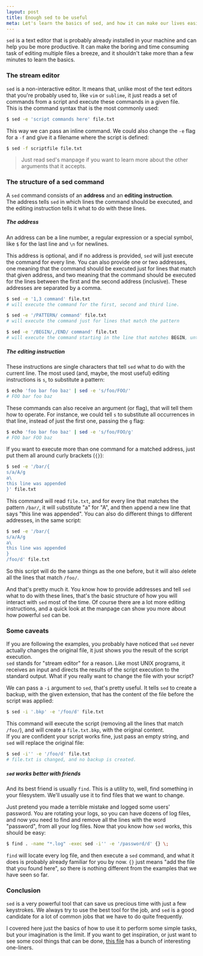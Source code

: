 ```yaml
---
layout: post
title: Enough sed to be useful
meta: Let's learn the basics of sed, and how it can make our lives easier
---
```


`sed` is a text editor that is probably already installed in your machine and can help you be more productive. It can make the boring and time consuming task
of editing multiple files a breeze, and it shouldn't take more than a few minutes to learn the basics.

### The stream editor

`sed` is a non-interactive editor. It means that, unlike most of the text editors that you're probably used to, like `vim` or `sublime`, it just reads
a set of commands from a script and execute these commands in a given file.  
This is the command syntax that is the most commonly used:

```bash
$ sed -e 'script commands here' file.txt
```

This way we can pass an inline command. We could also change the `-e` flag for a `-f` and give it a filename where the script is defined:

```bash
$ sed -f scriptfile file.txt
```

> Just read sed's manpage if you want to learn more about the other arguments that it accepts.

### The structure of a sed command

A `sed` command consists of an **address** and an **editing instruction**.  
The address tells `sed` in which lines the command should be executed, and the editing instruction tells it what to do with these lines.

##### The address

An address can be a line number, a regular expression or a special symbol, like `$` for the last line and `\n` for newlines.

This address is optional, and if no address is provided, `sed` will just execute the command for every line. You can also provide one or two addresses,
one meaning that the command should be executed just for lines that match that given address, and two meaning that the command should be executed for the 
lines between the first and the second address (inclusive). These addresses are separated by a comma.

```bash
$ sed -e '1,3 command' file.txt 
# will execute the command for the first, second and third line.

$ sed -e '/PATTERN/ command' file.txt
# will execute the command just for lines that match the pattern

$ sed -e '/BEGIN/,/END/ command' file.txt
# will execute the command starting in the line that matches BEGIN, until the lines that matches END
```

##### The editing instruction

These instructions are single characters that tell `sed` what to do with the current line. The most used (and, maybe, the most useful) 
editing instructions is `s`, to substitute a pattern:

```bash
$ echo 'foo bar foo baz' | sed -e 's/foo/FOO/'
# FOO bar foo baz
```

These commands can also receive an argument (or flag), that will tell them how to operate. For instance, we could tell `s` to substitute all occurrences in that line, instead
of just the first one, passing the `g` flag:

```bash
$ echo 'foo bar foo baz' | sed -e 's/foo/FOO/g'
# FOO bar FOO baz
```

If you want to execute more than one command for a matched address, just put them all around curly brackets (`{}`):

```bash
$ sed -e '/bar/{
s/a/A/g
a\
this line was appended
}' file.txt
```

This command will read `file.txt`, and for every line that matches the pattern `/bar/`, it will `s`ubstitute "a" for "A", and then `a`ppend a new line that says "this line was appended".
You can also do different things to different addresses, in the same script:

```bash
$ sed -e '/bar/{
s/a/A/g
a\
this line was appended
}
/foo/d' file.txt
```

So this script will do the same things as the one before, but it will also `d`elete all the lines that match `/foo/`.

And that's pretty much it. You know how to provide addresses and tell `sed` what to do with these lines, that's the basic structure of how you will interact with `sed` most of the time.
Of course there are a lot more editing instructions, and a quick look at the manpage can show you more about how powerful `sed` can be.

### Some caveats

If you are following the examples, you probably have noticed that `sed` never actually changes the original file, it just shows you the result of the script execution.  
`sed` stands for "stream editor" for a reason. Like most UNIX programs, it receives an input and directs the results of the script execution to the standard output. What if you
really want to change the file with your script?

We can pass a `-i` argument to `sed`, that's pretty useful. It tells `sed` to create a backup, with the given extension, that has the content of the file before the script was applied:

```bash
$ sed -i '.bkp' -e '/foo/d' file.txt
```

This command will execute the script (removing all the lines that match `/foo/`), and will create a `file.txt.bkp`, with the original content.  
If you are confident your script works fine, just pass an empty string, and `sed` will replace the original file:

```bash
$ sed -i'' -e '/foo/d' file.txt
# file.txt is changed, and no backup is created.
```

##### `sed` works better with friends

And its best friend is usually `find`. This is a utility to, well, find something in your filesystem. We'll usually use it to find files that we want to change.

Just pretend you made a terrible mistake and logged some users' password. You are rotating your logs, so you can have dozens of log files, and now
you need to find and remove all the lines with the word "password", from all your log files. Now that you know how `sed` works, this should be easy:

```bash
$ find . -name "*.log" -exec sed -i'' -e '/password/d' {} \;
```

`find` will locate every log file, and then execute a `sed` command, and what it does is probably already familiar for you by now. `{}` just means "add the file that you found here",
so there is nothing different from the examples that we have seen so far.

### Conclusion

`sed` is a very powerful tool that can save us precious time with just a few keystrokes. We always try to use the best tool for the job, and `sed` is a good candidate for a lot
of common jobs that we have to do quite frequently.  

I covered here just the basics of how to use it to perform some simple tasks, but your
imagination is the limit. If you want to get inspiration, or just want to see some cool things that can be done, [this file](http://sed.sourceforge.net/sed1line.txt) has a bunch of
interesting one-liners.
